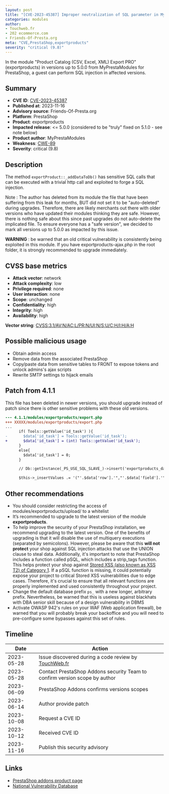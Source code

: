 ```yaml
---
layout: post
title: "[CVE-2023-45387] Improper neutralization of SQL parameter in MyPrestaModules - Product Catalog (CSV, Excel, XML) Export PRO module for PrestaShop"
categories: modules
author:
- Touchweb.fr
- 202 ecommerce.com
- Friends-Of-Presta.org
meta: "CVE,PrestaShop,exportproducts"
severity: "critical (9.8)"
---
```


In the module "Product Catalog (CSV, Excel, XML) Export PRO" (exportproducts) in versions up to 5.0.0 from MyPrestaModules for PrestaShop, a guest can perform SQL injection in affected versions.

## Summary

* **CVE ID**: [CVE-2023-45387](https://cve.mitre.org/cgi-bin/cvename.cgi?name=CVE-2023-45387)
* **Published at**: 2023-11-16
* **Advisory source**: Friends-Of-Presta.org
* **Platform**: PrestaShop
* **Product**: exportproducts
* **Impacted release**: <= 5.0.0 (considered to be "truly" fixed on 5.1.0 - see note below)
* **Product author**: MyPrestaModules
* **Weakness**: [CWE-89](https://cwe.mitre.org/data/definitions/89.html)
* **Severity**: critical (9.8)

## Description

The method `exportProduct::_addDataToDb()` has sensitive SQL calls that can be executed with a trivial http call and exploited to forge a SQL injection.

Note : The author has deleted from its module the file that have been suffering from this leak for months, BUT did not set it to be "auto-deleted" during upgrades. Therefore, there are likely merchants out there with older versions who have updated their modules thinking they are safe. However, there is nothing safe about this since past upgrades do not auto-delete the implicated file. To ensure everyone has a "safe version", we decided to mark all versions up to 5.0.0 as impacted by this issue.

**WARNING** : be warned that an old critical vulnerability is consistently being exploited in this module. If you have exportproducts-ajax.php in the root folder, it is strongly recommended to upgrade immediately.

## CVSS base metrics

* **Attack vector**: network
* **Attack complexity**: low
* **Privilege required**: none
* **User interaction**: none
* **Scope**: unchanged
* **Confidentiality**: high
* **Integrity**: high
* **Availability**: high

**Vector string**: [CVSS:3.1/AV:N/AC:L/PR:N/UI:N/S:U/C:H/I:H/A:H](https://nvd.nist.gov/vuln-metrics/cvss/v3-calculator?vector=AV:N/AC:L/PR:N/UI:N/S:U/C:H/I:H/A:H)

## Possible malicious usage

* Obtain admin access
* Remove data from the associated PrestaShop
* Copy/paste data from sensitive tables to FRONT to expose tokens and unlock admins's ajax scripts
* Rewrite SMTP settings to hijack emails

## Patch from 4.1.1

This file has been deleted in newer versions, you should upgrade instead of patch since there is other sensitive problems with these old versions.

```diff
--- 4.1.1/modules/exportproducts/export.php
+++ XXXXX/modules/exportproducts/export.php
...
      if( Tools::getValue('id_task') ){
-       $data['id_task'] = Tools::getValue('id_task');
+       $data['id_task'] = (int) Tools::getValue('id_task');
      }
      else{
        $data['id_task'] = 0;
      }

      // Db::getInstance(_PS_USE_SQL_SLAVE_)->insert('exportproducts_data', $data);

      $this->_insertValues .= '("'.$data['row'].'","'.$data['field'].'","'.$data['value'].'","'.$data['id_task'].'"),';
```

## Other recommendations

* You should consider restricting the access of modules/exportproducts/upload/ to a whitelist
* It’s recommended to upgrade to the latest version of the module **exportproducts**.
* To help improve the security of your PrestaShop installation, we recommend upgrading to the latest version. One of the benefits of upgrading is that it will disable the use of multiquery executions (separated by semicolons). However, please be aware that this **will not protect** your shop against SQL injection attacks that use the UNION clause to steal data. Additionally, it's important to note that PrestaShop includes a function called pSQL, which includes a strip_tags function. This helps protect your shop against [Stored XSS (also known as XSS T2) of Category 1](https://security.friendsofpresta.org/modules/2023/02/07/stored-xss.html). If a pSQL function is missing, it could potentially expose your project to critical Stored XSS vulnerabilities due to edge cases. Therefore, it's crucial to ensure that all relevant functions are properly implemented and used consistently throughout your project.
* Change the default database prefix `ps_` with a new longer, arbitrary prefix. Nevertheless, be warned that this is useless against blackhats with DBA senior skill because of a design vulnerability in DBMS
* Activate OWASP 942's rules on your WAF (Web application firewall), be warned that you will probably break your backoffice and you will need to pre-configure some bypasses against this set of rules.


## Timeline

| Date | Action |
|--|--|
| 2023-05-28 | Issue discovered during a code review by [TouchWeb.fr](https://www.touchweb.fr) |
| 2023-05-28 | Contact PrestaShop Addons security Team to confirm version scope by author |
| 2023-06-09 | PrestaShop Addons confirms versions scopes |
| 2023-06-14 | Author provide patch |
| 2023-10-08 | Request a CVE ID |
| 2023-10-12 | Received CVE ID |
| 2023-11-16 | Publish this security advisory |


## Links

* [PrestaShop addons product page](https://addons.prestashop.com/en/data-import-export/18662-product-catalog-csv-excel-xml-export-pro.html)
* [National Vulnerability Database](https://nvd.nist.gov/vuln/detail/CVE-2023-45387)
